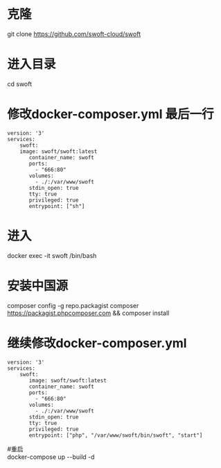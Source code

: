 # 克隆
git clone https://github.com/swoft-cloud/swoft  
# 进入目录  
cd swoft  
# 修改docker-composer.yml 最后一行  
    version: '3'
    services:
        swoft:
        image: swoft/swoft:latest
           container_name: swoft
           ports:
             - "666:80"
           volumes:
             - ./:/var/www/swoft
           stdin_open: true
           tty: true
           privileged: true
           entrypoint: ["sh"]
# 进入  
docker exec -it swoft /bin/bash 

# 安装中国源  
composer config -g repo.packagist composer https://packagist.phpcomposer.com && composer install  
# 继续修改docker-composer.yml  
    version: '3'
    services:
        swoft:
           image: swoft/swoft:latest
           container_name: swoft
           ports:
             - "666:80"
           volumes:
             - ./:/var/www/swoft
           stdin_open: true 
           tty: true
           privileged: true
           entrypoint: ["php", "/var/www/swoft/bin/swoft", "start"]  

#重启  
docker-compose up --build -d
